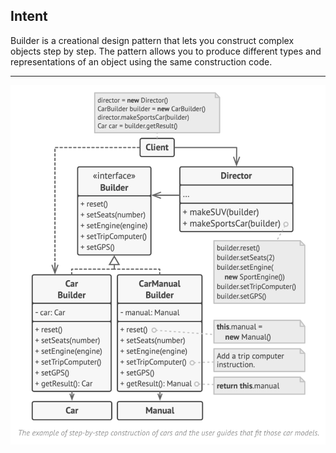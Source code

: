 ## Intent

Builder is a creational design pattern that lets you construct complex objects step by step. The pattern allows you to produce different types and representations of an object using the same construction code.

***

![Builder Pattern UML](https://github.com/muarshad01/Java-Design-Patterns/blob/main/Diagrams/builder/builder.png)

